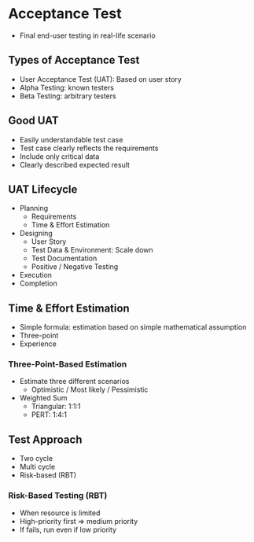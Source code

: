 # Acceptance Test

- Final end-user testing in real-life scenario

## Types of Acceptance Test

- User Acceptance Test (UAT): Based on user story
- Alpha Testing: known testers
- Beta Testing: arbitrary testers

## Good UAT

- Easily understandable test case
- Test case clearly reflects the requirements
- Include only critical data
- Clearly described expected result

## UAT Lifecycle

- Planning
    - Requirements
    - Time & Effort Estimation
- Designing
    - User Story
    - Test Data & Environment: Scale down
    - Test Documentation
    - Positive / Negative Testing
- Execution
- Completion

## Time & Effort Estimation

- Simple formula: estimation based on simple mathematical assumption
- Three-point
- Experience

### Three-Point-Based Estimation

- Estimate three different scenarios
    - Optimistic / Most likely / Pessimistic
- Weighted Sum
    - Triangular: 1:1:1
    - PERT: 1:4:1

## Test Approach

- Two cycle
- Multi cycle
- Risk-based (RBT)

### Risk-Based Testing (RBT)

- When resource is limited
- High-priority first ⇒ medium priority
- If fails, run even if low priority

